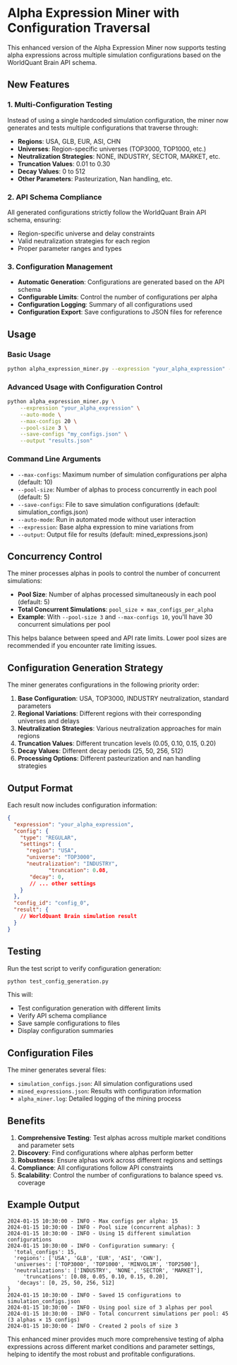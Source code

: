 # Alpha Expression Miner with Configuration Traversal

This enhanced version of the Alpha Expression Miner now supports testing alpha expressions across multiple simulation configurations based on the WorldQuant Brain API schema.

## New Features

### 1. Multi-Configuration Testing
Instead of using a single hardcoded simulation configuration, the miner now generates and tests multiple configurations that traverse through:

- **Regions**: USA, GLB, EUR, ASI, CHN
- **Universes**: Region-specific universes (TOP3000, TOP1000, etc.)
- **Neutralization Strategies**: NONE, INDUSTRY, SECTOR, MARKET, etc.
- **Truncation Values**: 0.01 to 0.30
- **Decay Values**: 0 to 512
- **Other Parameters**: Pasteurization, Nan handling, etc.

### 2. API Schema Compliance
All generated configurations strictly follow the WorldQuant Brain API schema, ensuring:
- Region-specific universe and delay constraints
- Valid neutralization strategies for each region
- Proper parameter ranges and types

### 3. Configuration Management
- **Automatic Generation**: Configurations are generated based on the API schema
- **Configurable Limits**: Control the number of configurations per alpha
- **Configuration Logging**: Summary of all configurations used
- **Configuration Export**: Save configurations to JSON files for reference

## Usage

### Basic Usage
```bash
python alpha_expression_miner.py --expression "your_alpha_expression" --auto-mode
```

### Advanced Usage with Configuration Control
```bash
python alpha_expression_miner.py \
    --expression "your_alpha_expression" \
    --auto-mode \
    --max-configs 20 \
    --pool-size 3 \
    --save-configs "my_configs.json" \
    --output "results.json"
```

### Command Line Arguments

- `--max-configs`: Maximum number of simulation configurations per alpha (default: 10)
- `--pool-size`: Number of alphas to process concurrently in each pool (default: 5)
- `--save-configs`: File to save simulation configurations (default: simulation_configs.json)
- `--auto-mode`: Run in automated mode without user interaction
- `--expression`: Base alpha expression to mine variations from
- `--output`: Output file for results (default: mined_expressions.json)

## Concurrency Control

The miner processes alphas in pools to control the number of concurrent simulations:

- **Pool Size**: Number of alphas processed simultaneously in each pool (default: 5)
- **Total Concurrent Simulations**: `pool_size × max_configs_per_alpha`
- **Example**: With `--pool-size 3` and `--max-configs 10`, you'll have 30 concurrent simulations per pool

This helps balance between speed and API rate limits. Lower pool sizes are recommended if you encounter rate limiting issues.

## Configuration Generation Strategy

The miner generates configurations in the following priority order:

1. **Base Configuration**: USA, TOP3000, INDUSTRY neutralization, standard parameters
2. **Regional Variations**: Different regions with their corresponding universes and delays
3. **Neutralization Strategies**: Various neutralization approaches for main regions
4. **Truncation Values**: Different truncation levels (0.05, 0.10, 0.15, 0.20)
5. **Decay Values**: Different decay periods (25, 50, 256, 512)
6. **Processing Options**: Different pasteurization and nan handling strategies

## Output Format

Each result now includes configuration information:

```json
{
  "expression": "your_alpha_expression",
  "config": {
    "type": "REGULAR",
    "settings": {
      "region": "USA",
      "universe": "TOP3000",
      "neutralization": "INDUSTRY",
             "truncation": 0.08,
       "decay": 0,
       // ... other settings
    }
  },
  "config_id": "config_0",
  "result": {
    // WorldQuant Brain simulation result
  }
}
```

## Testing

Run the test script to verify configuration generation:

```bash
python test_config_generation.py
```

This will:
- Test configuration generation with different limits
- Verify API schema compliance
- Save sample configurations to files
- Display configuration summaries

## Configuration Files

The miner generates several files:

- `simulation_configs.json`: All simulation configurations used
- `mined_expressions.json`: Results with configuration information
- `alpha_miner.log`: Detailed logging of the mining process

## Benefits

1. **Comprehensive Testing**: Test alphas across multiple market conditions and parameter sets
2. **Discovery**: Find configurations where alphas perform better
3. **Robustness**: Ensure alphas work across different regions and settings
4. **Compliance**: All configurations follow API constraints
5. **Scalability**: Control the number of configurations to balance speed vs. coverage

## Example Output

```
2024-01-15 10:30:00 - INFO - Max configs per alpha: 15
2024-01-15 10:30:00 - INFO - Pool size (concurrent alphas): 3
2024-01-15 10:30:00 - INFO - Using 15 different simulation configurations
2024-01-15 10:30:00 - INFO - Configuration summary: {
  'total_configs': 15,
  'regions': ['USA', 'GLB', 'EUR', 'ASI', 'CHN'],
  'universes': ['TOP3000', 'TOP1000', 'MINVOL1M', 'TOP2500'],
  'neutralizations': ['INDUSTRY', 'NONE', 'SECTOR', 'MARKET'],
     'truncations': [0.08, 0.05, 0.10, 0.15, 0.20],
   'decays': [0, 25, 50, 256, 512]
}
2024-01-15 10:30:00 - INFO - Saved 15 configurations to simulation_configs.json
2024-01-15 10:30:00 - INFO - Using pool size of 3 alphas per pool
2024-01-15 10:30:00 - INFO - Total concurrent simulations per pool: 45 (3 alphas × 15 configs)
2024-01-15 10:30:00 - INFO - Created 2 pools of size 3
```

This enhanced miner provides much more comprehensive testing of alpha expressions across different market conditions and parameter settings, helping to identify the most robust and profitable configurations.
